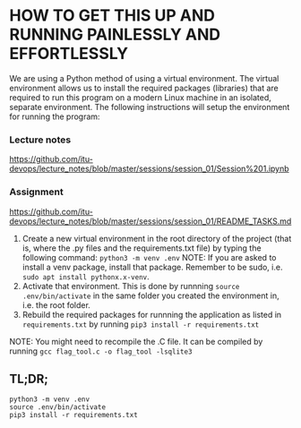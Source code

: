 # HOW TO GET THIS UP AND RUNNING PAINLESSLY AND EFFORTLESSLY

We are using a Python method of using a virtual environment. The virtual environment allows us to install the required packages (libraries) that are required to run this program on a modern Linux machine in an isolated, separate environment. The following instructions will setup the environment for running the program:

### Lecture notes
https://github.com/itu-devops/lecture_notes/blob/master/sessions/session_01/Session%201.ipynb

### Assignment
https://github.com/itu-devops/lecture_notes/blob/master/sessions/session_01/README_TASKS.md

1. Create a new virtual environment in the root directory of the project (that is, where the .py files and the requirements.txt file) by typing the following command: `python3 -m venv .env` NOTE: If you are asked to install a venv package, install that package. Remember to be sudo, i.e. `sudo apt install pythonx.x-venv`.
2. Activate that environment. This is done by runnning `source .env/bin/activate` in the same folder you created the environment in, i.e. the root folder.
3. Rebuild the required packages for runnning the application as listed in `requirements.txt` by running `pip3 install -r requirements.txt`

NOTE:
You might need to recompile the .C file. It can be compiled by running `gcc flag_tool.c -o flag_tool -lsqlite3`

## TL;DR;
```shell
python3 -m venv .env
source .env/bin/activate
pip3 install -r requirements.txt
```
